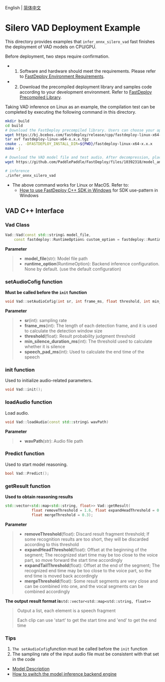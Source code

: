 English | [简体中文](README_CN.md)

# Silero VAD Deployment Example

This directory provides examples that `infer_onnx_silero_vad` fast finishes the deployment of VAD models on CPU/GPU. 

Before deployment, two steps require confirmation.

- 1. Software and hardware should meet the requirements. Please refer to [FastDeploy Environment Requirements](../../../../docs/en/build_and_install/download_prebuilt_libraries.md).  
- 2. Download the precompiled deployment library and samples code according to your development environment. Refer to [FastDeploy Precompiled Library](../../../../docs/en/build_and_install/download_prebuilt_libraries.md).

Taking VAD inference on Linux as an example, the compilation test can be completed by executing the following command in this directory.

```bash
mkdir build
cd build
# Download the FastDeploy precompiled library. Users can choose your appropriate version in the `FastDeploy Precompiled Library` mentioned above 
wget https://bj.bcebos.com/fastdeploy/release/cpp/fastdeploy-linux-x64-x.x.x.tgz
tar xvf fastdeploy-linux-x64-x.x.x.tgz
cmake .. -DFASTDEPLOY_INSTALL_DIR=${PWD}/fastdeploy-linux-x64-x.x.x
make -j

# Download the VAD model file and test audio. After decompression, place the model and test audio in the infer_onnx_silero_vad.cc peer directory
wget https://github.com/PaddlePaddle/FastDeploy/files/10392318/model_and_example.zip

# inference
./infer_onnx_silero_vad
```

- The above command works for Linux or MacOS. Refer to: 
  - [How to use FastDeploy C++ SDK in Windows](../../../../docs/en/faq/use_sdk_on_windows.md)  for SDK use-pattern in Windows

## VAD C++ Interface

### Vad Class

```c++
Vad::Vad(const std::string& model_file,
    const fastdeploy::RuntimeOption& custom_option = fastdeploy::RuntimeOption())
```

**Parameter**

> * **model_file**(str): Model file path
> * **runtime_option**(RuntimeOption): Backend inference configuration. None by default. (use the default configuration)

### setAudioCofig function

**Must be called before the `init` function**

```c++
void Vad::setAudioCofig(int sr, int frame_ms, float threshold, int min_silence_duration_ms, int speech_pad_ms);
```

**Parameter**

> * **sr**(int): sampling rate
> * **frame_ms**(int): The length of each detection frame, and it is used to calculate the detection window size
> * **threshold**(float): Result probability judgment threshold
> * **min_silence_duration_ms**(int): The threshold used to calculate whether it is silence
> * **speech_pad_ms**(int): Used to calculate the end time of the speech

### init function

Used to initialize audio-related parameters.

```c++
void Vad::init();
```

### loadAudio function

Load audio.

```c++
void Vad::loadAudio(const std::string& wavPath)
```

**Parameter**

> * **wavPath**(str): Audio file path

### Predict function

Used to start model reasoning.

```c++
bool Vad::Predict();
```

### getResult function

**Used to obtain reasoning results**

```c++
std::vector<std::map<std::string, float>> Vad::getResult(
            float removeThreshold = 1.6, float expandHeadThreshold = 0.32, float expandTailThreshold = 0,
            float mergeThreshold = 0.3);
```

**Parameter**

> * **removeThreshold**(float): Discard result fragment threshold; If some recognition results are too short, they will be discarded according to this threshold
> * **expandHeadThreshold**(float): Offset at the beginning of the segment; The recognized start time may be too close to the voice part, so move forward the start time accordingly
> * **expandTailThreshold**(float): Offset at the end of the segment; The recognized end time may be too close to the voice part, so the end time is moved back accordingly
> * **mergeThreshold**(float): Some result segments are very close and can be combined into one, and the vocal segments can be combined accordingly

**The output result format is**`std::vector<std::map<std::string, float>>`

> Output a list, each element is a speech fragment
>
> Each clip can use 'start' to get the start time and 'end' to get the end time

### Tips

1. `The setAudioCofig`function must be called before the `init` function
2. The sampling rate of the input audio file must be consistent with that set in the code





- [Model Description](../)
- [How to switch the model inference backend engine](../../../../docs/en/faq/how_to_change_backend.md)